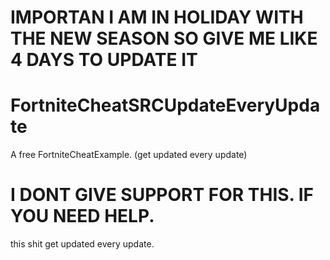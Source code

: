 # IMPORTAN I AM IN HOLIDAY WITH THE NEW SEASON SO GIVE ME LIKE 4 DAYS TO UPDATE IT
# FortniteCheatSRCUpdateEveryUpdate
A free FortniteCheatExample. (get updated every update)


# I DONT GIVE SUPPORT FOR THIS. IF YOU NEED HELP.
this shit get updated every update.


